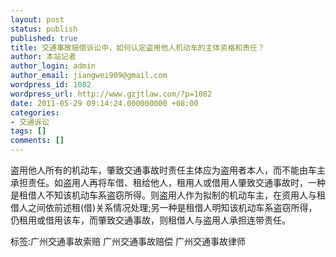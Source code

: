 ```yaml
---
layout: post
status: publish
published: true
title: 交通事故赔偿诉讼中，如何认定盗用他人机动车的主体资格和责任？
author: 本站记者
author_login: admin
author_email: jiangwei909@gmail.com
wordpress_id: 1082
wordpress_url: http://www.gzjtlaw.com/?p=1082
date: 2011-05-29 09:14:24.000000000 +08:00
categories:
- 交通诉讼
tags: []
comments: []
---
```

盗用他人所有的机动车，肇致交通事故时责任主体应为盗用者本人，而不能由车主承担责任。如盗用人再将车借、租给他人，租用人或借用人肇致交通事故时，一种是租借人不知该机动车系盗窃所得。则盗用人作为拟制的机动车主，在资用人与租借人之间依前述租(借)关系情况处理;另一种是租借人明知该机动车系盗窃所得，仍租用或借用该车，而肇致交通事故，则租借人与盗用人承担连带责任。标签:广州交通事故索赔 广州交通事故赔偿 广州交通事故律师
